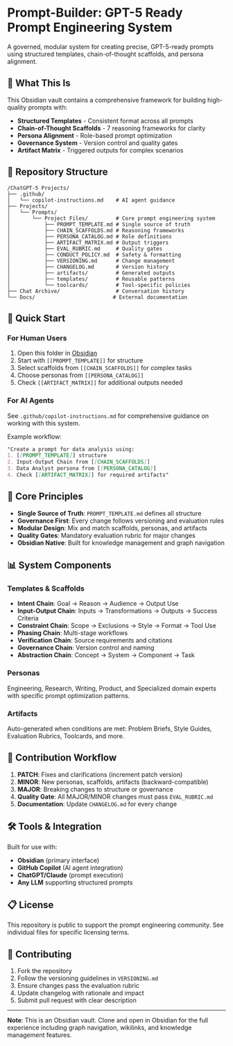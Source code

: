 # Prompt-Builder: GPT-5 Ready Prompt Engineering System

A governed, modular system for creating precise, GPT-5-ready prompts using structured templates, chain-of-thought scaffolds, and persona alignment.

## 🧠 What This Is

This Obsidian vault contains a comprehensive framework for building high-quality prompts with:

- **Structured Templates** - Consistent format across all prompts
- **Chain-of-Thought Scaffolds** - 7 reasoning frameworks for clarity
- **Persona Alignment** - Role-based prompt optimization
- **Governance System** - Version control and quality gates
- **Artifact Matrix** - Triggered outputs for complex scenarios

## 📁 Repository Structure

```text
/ChatGPT-5 Projects/
├── .github/
│   └── copilot-instructions.md    # AI agent guidance
├── Projects/
│   └── Prompts/
│       └── Project Files/         # Core prompt engineering system
│           ├── PROMPT_TEMPLATE.md # Single source of truth
│           ├── CHAIN_SCAFFOLDS.md # Reasoning frameworks
│           ├── PERSONA_CATALOG.md # Role definitions
│           ├── ARTIFACT_MATRIX.md # Output triggers
│           ├── EVAL_RUBRIC.md     # Quality gates
│           ├── CONDUCT_POLICY.md  # Safety & formatting
│           ├── VERSIONING.md      # Change management
│           ├── CHANGELOG.md       # Version history
│           ├── artifacts/         # Generated outputs
│           ├── templates/         # Reusable patterns
│           └── toolcards/         # Tool-specific policies
├── Chat Archive/                  # Conversation history
└── Docs/                         # External documentation
```

## 🚀 Quick Start

### For Human Users

1. Open this folder in [Obsidian](https://obsidian.md/)
2. Start with `[[PROMPT_TEMPLATE]]` for structure
3. Select scaffolds from `[[CHAIN_SCAFFOLDS]]` for complex tasks
4. Choose personas from `[[PERSONA_CATALOG]]`
5. Check `[[ARTIFACT_MATRIX]]` for additional outputs needed

### For AI Agents

See `.github/copilot-instructions.md` for comprehensive guidance on working with this system.

Example workflow:

```markdown
"Create a prompt for data analysis using:
1. [[PROMPT_TEMPLATE]] structure
2. Input-Output Chain from [[CHAIN_SCAFFOLDS]]
3. Data Analyst persona from [[PERSONA_CATALOG]]
4. Check [[ARTIFACT_MATRIX]] for required artifacts"
```

## 🎯 Core Principles

- **Single Source of Truth**: `PROMPT_TEMPLATE.md` defines all structure
- **Governance First**: Every change follows versioning and evaluation rules
- **Modular Design**: Mix and match scaffolds, personas, and artifacts
- **Quality Gates**: Mandatory evaluation rubric for major changes
- **Obsidian Native**: Built for knowledge management and graph navigation

## 📊 System Components

### Templates & Scaffolds

- **Intent Chain**: Goal → Reason → Audience → Output Use
- **Input-Output Chain**: Inputs → Transformations → Outputs → Success Criteria
- **Constraint Chain**: Scope → Exclusions → Style → Format → Tool Use
- **Phasing Chain**: Multi-stage workflows
- **Verification Chain**: Source requirements and citations
- **Governance Chain**: Version control and naming
- **Abstraction Chain**: Concept → System → Component → Task

### Personas

Engineering, Research, Writing, Product, and Specialized domain experts with specific prompt optimization patterns.

### Artifacts

Auto-generated when conditions are met: Problem Briefs, Style Guides, Evaluation Rubrics, Toolcards, and more.

## 🔄 Contribution Workflow

1. **PATCH**: Fixes and clarifications (increment patch version)
2. **MINOR**: New personas, scaffolds, artifacts (backward-compatible)
3. **MAJOR**: Breaking changes to structure or governance
4. **Quality Gate**: All MAJOR/MINOR changes must pass `EVAL_RUBRIC.md`
5. **Documentation**: Update `CHANGELOG.md` for every change

## 🛠 Tools & Integration

Built for use with:

- **Obsidian** (primary interface)
- **GitHub Copilot** (AI agent integration)
- **ChatGPT/Claude** (prompt execution)
- **Any LLM** supporting structured prompts

## 📋 License

This repository is public to support the prompt engineering community. See individual files for specific licensing terms.

## 🤝 Contributing

1. Fork the repository
2. Follow the versioning guidelines in `VERSIONING.md`
3. Ensure changes pass the evaluation rubric
4. Update changelog with rationale and impact
5. Submit pull request with clear description

---

**Note**: This is an Obsidian vault. Clone and open in Obsidian for the full experience including graph navigation, wikilinks, and knowledge management features.
